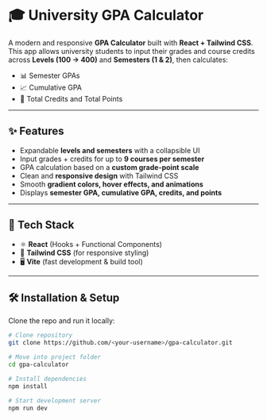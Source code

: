 # 🎓 University GPA Calculator

A modern and responsive **GPA Calculator** built with **React + Tailwind CSS**.  
This app allows university students to input their grades and course credits across **Levels (100 → 400)** and **Semesters (1 & 2)**, then calculates:

- 📊 Semester GPAs  
- 📈 Cumulative GPA  
- 🎯 Total Credits and Total Points  

---

## ✨ Features

- Expandable **levels and semesters** with a collapsible UI  
- Input grades + credits for up to **9 courses per semester**  
- GPA calculation based on a **custom grade-point scale**  
- Clean and **responsive design** with Tailwind CSS  
- Smooth **gradient colors, hover effects, and animations**  
- Displays **semester GPA, cumulative GPA, credits, and points**  

---

## 🚀 Tech Stack

- ⚛️ **React** (Hooks + Functional Components)  
- 🎨 **Tailwind CSS** (for responsive styling)  
- 🖥️ **Vite** (fast development & build tool)  

---

## 🛠️ Installation & Setup

Clone the repo and run it locally:

```bash
# Clone repository
git clone https://github.com/<your-username>/gpa-calculator.git

# Move into project folder
cd gpa-calculator

# Install dependencies
npm install

# Start development server
npm run dev

 
 
